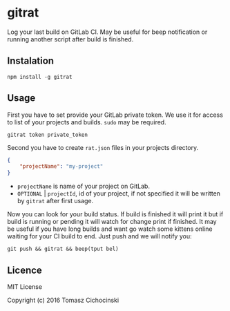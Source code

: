 # gitrat

Log your last build on GitLab CI. May be useful for beep notification or running another script after build is finished.

## Instalation

```
npm install -g gitrat
```

## Usage
First you have to set provide your GitLab private token. We use it for access to list of your projects and builds. `sudo` may be required.


```
gitrat token private_token
```

Second you have to create `rat.json` files in your projects directory.

```json
{
    "projectName": "my-project"
}
```

* `projectName` is name of your project on GitLab.
* `OPTIONAL` | `projectId`, id of your project, if not specified it will be written by `gitrat` after first usage.

Now you can look for your build status. If build is finished it will print it but if build is running or pending it will watch for change print if finished. It may be useful if you have long builds and want go watch some kittens online waiting for your CI build to end. Just push and we will notify you:

```
git push && gitrat && beep(tput bel)
```

## Licence 

MIT License

Copyright (c) 2016 Tomasz Cichocinski
